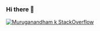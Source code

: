### Hi there 👋

[![Muruganandham k StackOverflow](https://github-readme-stackoverflow.vercel.app/?userID=2515572)](https://stackoverflow.com/users/2515572/muruganandham-k)
